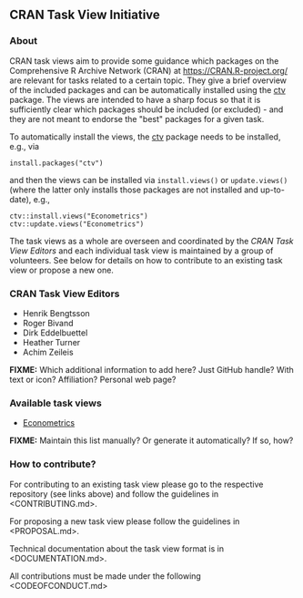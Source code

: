## CRAN Task View Initiative

### About

CRAN task views aim to provide some guidance which packages on the Comprehensive
R Archive Network (CRAN) at <https://CRAN.R-project.org/> are relevant for tasks
related to a certain topic. They give a brief overview of the included packages
and can be automatically installed using the
[ctv](https://CRAN.R-project.org/package=ctv) package. The views are intended to
have a sharp focus so that it is sufficiently clear which packages should be
included (or excluded) - and they are not meant to endorse the "best" packages
for a given task.

To automatically install the views, the [ctv](https://CRAN.R-project.org/package=ctv)
package needs to be installed, e.g., via

```
install.packages("ctv")
```

and then the views can be installed via `install.views()` or `update.views()`
(where the latter only installs those packages are not installed and up-to-date),
e.g.,

```
ctv::install.views("Econometrics")
ctv::update.views("Econometrics")
```

The task views as a whole are overseen and coordinated by the _CRAN Task View
Editors_ and each individual task view is maintained by a group of volunteers.
See below for details on how to contribute to an existing task view or propose
a new one.


### CRAN Task View Editors

* Henrik Bengtsson
* Roger Bivand
* Dirk Eddelbuettel
* Heather Turner
* Achim Zeileis

**FIXME:** Which additional information to add here? Just GitHub handle?
With text or icon? Affiliation? Personal web page?


### Available task views

* [Econometrics](https://github.com/cran-task-views/Econometrics/)

**FIXME:** Maintain this list manually? Or generate it automatically? If so, how?


### How to contribute?

For contributing to an existing task view please go to the respective repository
(see links above) and follow the guidelines in <CONTRIBUTING.md>.

For proposing a new task view please follow the guidelines in <PROPOSAL.md>.

Technical documentation about the task view format is in <DOCUMENTATION.md>.

All contributions must be made under the following <CODEOFCONDUCT.md>
